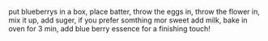 put blueberrys in a box,
place batter,
throw the eggs in,
throw the flower in,
mix it up,
add suger,
if you prefer somthing mor sweet add milk,
bake in oven for 3 min,
add blue berry essence for a finishing touch!
